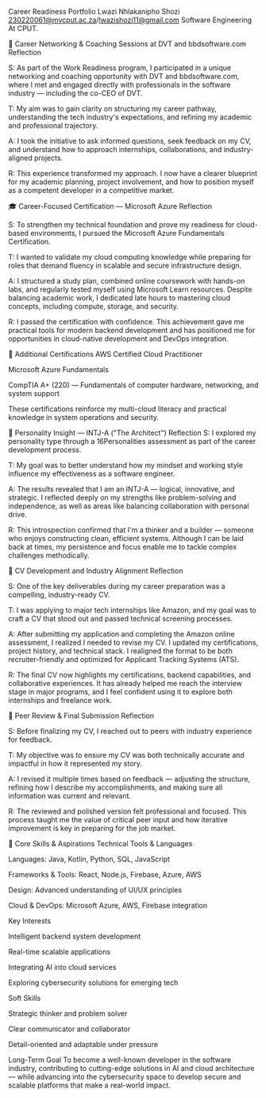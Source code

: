 Career Readiness Portfolio
Lwazi Nhlakanipho Shozi 230220061@mycput.ac.za/lwazishozi11@gmail.com
Software Engineering At CPUT.

🧭 Career Networking & Coaching Sessions at DVT and bbdsoftware.com
Reflection


S: As part of the Work Readiness program, I participated in a unique networking and coaching opportunity with DVT and bbdsoftware.com, where I met and engaged directly with professionals in the software industry — including the co-CEO of DVT.


T: My aim was to gain clarity on structuring my career pathway, understanding the tech industry's expectations, and refining my academic and professional trajectory.


A: I took the initiative to ask informed questions, seek feedback on my CV, and understand how to approach internships, collaborations, and industry-aligned projects.


R: This experience transformed my approach. I now have a clearer blueprint for my academic planning, project involvement, and how to position myself as a competent developer in a competitive market.



🎓 Career-Focused Certification — Microsoft Azure
Reflection


S: To strengthen my technical foundation and prove my readiness for cloud-based environments, I pursued the Microsoft Azure Fundamentals Certification.


T: I wanted to validate my cloud computing knowledge while preparing for roles that demand fluency in scalable and secure infrastructure design.


A: I structured a study plan, combined online coursework with hands-on labs, and regularly tested myself using Microsoft Learn resources. Despite balancing academic work, I dedicated late hours to mastering cloud concepts, including compute, storage, and security.


R: I passed the certification with confidence. This achievement gave me practical tools for modern backend development and has positioned me for opportunities in cloud-native development and DevOps integration.



📜 Additional Certifications
AWS Certified Cloud Practitioner

Microsoft Azure Fundamentals

CompTIA A+ (220) — Fundamentals of computer hardware, networking, and system support

These certifications reinforce my multi-cloud literacy and practical knowledge in system operations and security.

🧠 Personality Insight — INTJ-A ("The Architect")
Reflection
S: I explored my personality type through a 16Personalities assessment as part of the career development process.


T: My goal was to better understand how my mindset and working style influence my effectiveness as a software engineer.


A: The results revealed that I am an INTJ-A — logical, innovative, and strategic. I reflected deeply on my strengths like problem-solving and independence, as well as areas like balancing collaboration with personal drive.


R: This introspection confirmed that I'm a thinker and a builder — someone who enjoys constructing clean, efficient systems. Although I can be laid back at times, my persistence and focus enable me to tackle complex challenges methodically.



📝 CV Development and Industry Alignment
Reflection


S: One of the key deliverables during my career preparation was a compelling, industry-ready CV.


T: I was applying to major tech internships like Amazon, and my goal was to craft a CV that stood out and passed technical screening processes.


A: After submitting my application and completing the Amazon online assessment, I realized I needed to revise my CV. I updated my certifications, project history, and technical stack. I realigned the format to be both recruiter-friendly and optimized for Applicant Tracking Systems (ATS).


R: The final CV now highlights my certifications, backend capabilities, and collaborative experiences. It has already helped me reach the interview stage in major programs, and I feel confident using it to explore both internships and freelance work.



💬 Peer Review & Final Submission
Reflection


S: Before finalizing my CV, I reached out to peers with industry experience for feedback.


T: My objective was to ensure my CV was both technically accurate and impactful in how it represented my story.


A: I revised it multiple times based on feedback — adjusting the structure, refining how I describe my accomplishments, and making sure all information was current and relevant.


R: The reviewed and polished version felt professional and focused. This process taught me the value of critical peer input and how iterative improvement is key in preparing for the job market.



🔧 Core Skills & Aspirations
Technical Tools & Languages

Languages: Java, Kotlin, Python, SQL, JavaScript

Frameworks & Tools: React, Node.js, Firebase, Azure, AWS

Design: Advanced understanding of UI/UX principles

Cloud & DevOps: Microsoft Azure, AWS, Firebase integration

Key Interests

Intelligent backend system development

Real-time scalable applications

Integrating AI into cloud services

Exploring cybersecurity solutions for emerging tech

Soft Skills

Strategic thinker and problem solver

Clear communicator and collaborator

Detail-oriented and adaptable under pressure

Long-Term Goal
To become a well-known developer in the software industry, contributing to cutting-edge solutions in AI and cloud architecture — while advancing into the cybersecurity space to develop secure and scalable platforms that make a real-world impact.
